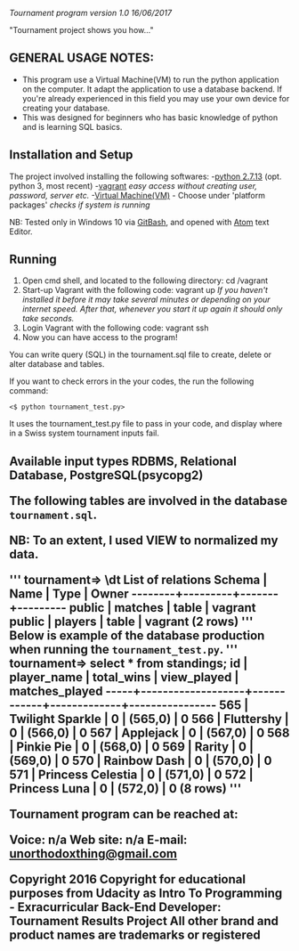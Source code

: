 *Tournament program version 1.0 16/06/2017*

"Tournament project shows you how..."

## GENERAL USAGE NOTES:
- This program use a Virtual Machine(VM) to run the python application on the computer.
It adapt the application to use a database backend. If you're already experienced in this field
you may use your own device for creating your database.
- This was designed for beginners who has basic knowledge of python and is learning SQL basics.

## Installation and Setup
The project involved installing the following softwares:
-[python 2.7.13](https://www.python.org/downloads/release/python-2713/) (opt. python 3, most recent)
-[vagrant](https://www.vagrantup.com/)
    _easy access without creating user, password, server etc._
-[Virtual Machine(VM)](https://www.virtualbox.org/wiki/Downloads) - Choose under 'platform packages'
    _checks if system is running_

NB: Tested only in Windows 10 via [GitBash](https://git-for-windows.github.io/), and opened with [Atom](https://atom.io/) text Editor.

## Running
1. Open cmd shell, and located to the following directory: cd /vagrant
2. Start-up Vagrant with the following code: vagrant up
    _If you haven't installed it before it may take several minutes or depending on
your internet speed. After that, whenever you start it up again it should only take seconds._
3. Login Vagrant with the following code: vagrant ssh
4. Now you can have access to the program!

You can write query (SQL) in the tournament.sql file to create, delete or alter database and tables.

If you want to check errors in the your codes, the run the following command:

`<$ python tournament_test.py>`

It uses the tournament_test.py file to pass in your code, and display where in a Swiss system tournament inputs fail.

<h2> Available input types
RDBMS, Relational Database, PostgreSQL(psycopg2)

The following tables are involved in the database `tournament.sql`.

NB: To an extent, I used VIEW to normalized my data.

'''
tournament=> \dt
         List of relations
 Schema |  Name   | Type  |  Owner
--------+---------+-------+---------
 public | matches | table | vagrant
 public | players | table | vagrant
(2 rows)
'''
Below is example of the database production when running the `tournament_test.py`.
'''
tournament=> select * from standings;
 id  |    player_name    | total_wins | view_played | matches_played
-----+-------------------+------------+-------------+----------------
 565 | Twilight Sparkle  |          0 | (565,0)     |              0
 566 | Fluttershy        |          0 | (566,0)     |              0
 567 | Applejack         |          0 | (567,0)     |              0
 568 | Pinkie Pie        |          0 | (568,0)     |              0
 569 | Rarity            |          0 | (569,0)     |              0
 570 | Rainbow Dash      |          0 | (570,0)     |              0
 571 | Princess Celestia |          0 | (571,0)     |              0
 572 | Princess Luna     |          0 | (572,0)     |              0
(8 rows)
'''

Tournament program can be reached at:

Voice: n/a
Web site: n/a
E-mail: unorthodoxthing@gmail.com

Copyright 2016
Copyright for educational purposes from Udacity as Intro To Programming - Exracurricular Back-End Developer: Tournament Results Project
All other brand and product names are trademarks or registered
